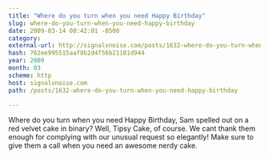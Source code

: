```yaml
---
title: "Where do you turn when you need Happy Birthday"
slug: where-do-you-turn-when-you-need-happy-birthday
date: 2009-03-14 00:42:01 -0500
category: 
external-url: http://signalvnoise.com/posts/1632-where-do-you-turn-when-you-need-happy-birthday
hash: 762ee995515aaf8b2d4f56b21181d944
year: 2009
month: 03
scheme: http
host: signalvnoise.com
path: /posts/1632-where-do-you-turn-when-you-need-happy-birthday

---
```


Where do you turn when you need Happy Birthday, Sam spelled out on a red velvet cake in binary? Well, Tipsy Cake, of course. We cant thank them enough for complying with our unusual request so elegantly! Make sure to give them a call when you need an awesome nerdy cake.
